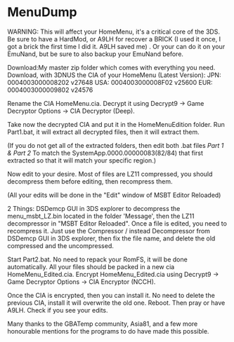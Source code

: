 # MenuDump

WARNING: This will affect your HomeMenu, it's a critical core of the 3DS. Be sure to have a HardMod, or A9LH for recover a BRICK (I used it once, I got a brick the first time I did it. A9LH saved me) . Or your can do it on your EmuNand, but be sure to also backup your EmuNand before.

Download:My master zip folder which comes with everything you need.
Download, with 3DNUS the CIA of your HomeMenu (Latest Version):
JPN: 0004003000008202 v27648
USA: 0004003000008F02 v25600
EUR: 0004003000009802 v24576

Rename the CIA HomeMenu.cia.
Decrypt it using Decrypt9 -> Game Decryptor Options -> CIA Decryptor (Deep).

Take now the decrypted CIA and put it in the HomeMenuEdition folder.
Run Part1.bat, it will extract all decrypted files, then it will extract them.

(If you do not get all of the extracted folders, then edit both .bat files *Part 1 & Part 2* To match the SystemApp.0000.00000083(82/84) that first extracted so that it will match your specific region.)

Now edit to your desire.
Most of files are LZ11 compressed, you should decompress them before editing, then recompress them.

(All your edits will be done in the "Edit" window of MSBT Editor Reloaded)

2 Things: DSDemcp GUI in 3DS explorer to decompress the menu_msbt_LZ.bin located in the folder 'Message', then the LZ11 decompressor in "MSBT Editor Reloaded". Once a file is edited, you need to recompress it. Just use the Compressor / instead Decompressor from DSDemcp GUI in 3DS explorer, then fix the file name, and delete the old compressed and the uncompressed.

Start Part2.bat. No need to repack your RomFS, it will be done automatically. All your files should be packed in a new cia HomeMenu_Edited.cia.
Encrypt HomeMenu_Edited.cia using Decrypt9 -> Game Decryptor Options -> CIA Encryptor (NCCH).
 
 
Once the CIA is encrypted, then you can install it. No need to delete the previous CIA, install it will overwrite the old one.
Reboot. Then pray or have A9LH. Check if you see your edits.


Many thanks to the GBATemp community, Asia81, and a few more honourable mentions for the programs to do have made this possible.
